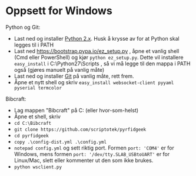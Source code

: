 # Oppsett for Windows

Python og Git:

- Last ned og installer [Python 2.x](https://www.python.org/ftp/python/2.7.8/python-2.7.8.msi). Husk å krysse av for at Python skal legges til i PATH
- Last ned https://bootstrap.pypa.io/ez_setup.py , åpne et vanlig shell (Cmd eller PowerShell) og kjør `python ez_setup.py`.
  Dette vil installere `easy_install` i C:\Python27\Scripts , så vi må legge til den mappa i PATH også (gjøres manuelt på vanlig måte)
- Last ned og installer [Git](http://git-scm.com/download/win) på vanlig måte, rett frem.
- Åpne et nytt shell og skriv `easy_install websocket-client pyyaml pyserial termcolor`

Bibcraft:

- Lag mappen "Bibcraft" på C: (eller hvor-som-helst)
- Åpne et shell, skriv
- `cd C:\Bibcraft`
- `git clone https://github.com/scriptotek/pyrfidgeek`
- `cd pyrfidgeek`
- `copy .\config-dist.yml .\config.yml`
- `notepad config.yml` og sett riktig port. Formen `port: 'COM4'` er for Windows,
  mens formen `port: '/dev/tty.SLAB_USBtoUART'` er for Linux/Mac, slett eller kommenter ut den som ikke brukes.
- `python wsclient.py`
